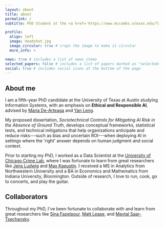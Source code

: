 ```yaml
---
layout: about
title: about
permalink: /
subtitle: PhD Student at the <a href='https://www.mccombs.utexas.edu/faculty-research/departments/irom/'>University of Texas at Austin</a>.

profile:
  align: left
  image: headshot.jpg
  image_circular: true # crops the image to make it circular
  more_info: >

news: true # includes a list of news items
selected_papers: false # includes a list of papers marked as "selected={true}"
social: true # includes social icons at the bottom of the page
---
```


## About me  

I am a fifth-year PhD candidate at the University of Texas at Austin studying Information Systems, with an emphasis on **Ethical and Responsible AI**, advised by [Maria De-Arteaga](https://mariadearteaga.com/) and [Yan Leng](https://yleng.github.io/www/).

My proposed dissertation, *Sociotechnical Controls for Mitigating AI Risk in the Absence of Ground Truth*, develops conceptual frameworks, statistical tests, and technical mitigations that help organizations anticipate and reduce risks---such as bias and uncertain ROI---when deploying AI in settings where the 'right' answer depends on human judgment and social context.

Prior to starting my PhD, I worked as a Data Scientist at the [University of Chicago Crime Lab](https://crimelab.uchicago.edu/), where I was fortunate to learn from great researchers like [Jens Ludwig](https://harris.uchicago.edu/directory/jens-ludwig) and [Max Kapustin](https://www.maxkapustin.com/). I received a MS in Analytics from Northwestern University and a BA in Economics and Mathematics from Indiana University, Bloomington. Outside of research, I love to run, cook, go to concerts, and play the guitar.

## Collaborators  

Throughout my PhD, I've been fortunate to collaborate with and learn from great researchers like [Sina Fazelpour](https://cssh.northeastern.edu/faculty/sina-fazelpour/), [Matt Lease](https://mattlease.com/), and [Maytal Saar-Tsechansky](https://www.maytals.com/).  
